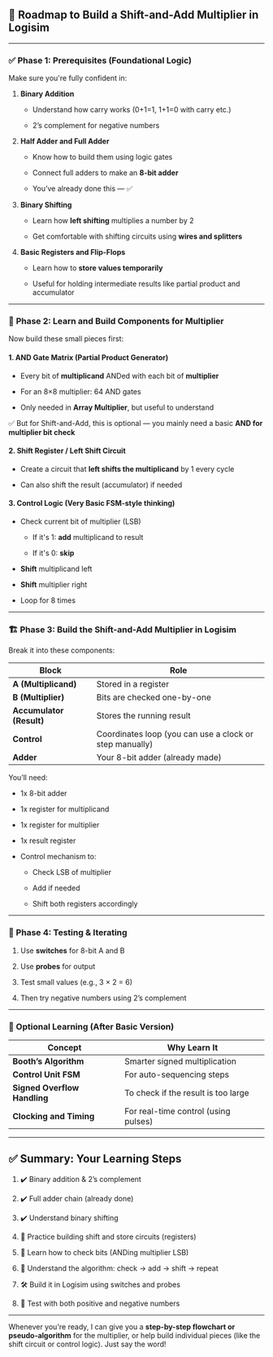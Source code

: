 ## 🧭 Roadmap to Build a Shift-and-Add Multiplier in Logisim

---

### ✅ **Phase 1: Prerequisites (Foundational Logic)**

Make sure you're fully confident in:

1. **Binary Addition**
    
    - Understand how carry works (0+1=1, 1+1=0 with carry etc.)
        
    - 2’s complement for negative numbers
        
2. **Half Adder and Full Adder**
    
    - Know how to build them using logic gates
        
    - Connect full adders to make an **8-bit adder**
        
    - You’ve already done this — ✅
        
3. **Binary Shifting**
    
    - Learn how **left shifting** multiplies a number by 2
        
    - Get comfortable with shifting circuits using **wires and splitters**
        
4. **Basic Registers and Flip-Flops**
    
    - Learn how to **store values temporarily**
        
    - Useful for holding intermediate results like partial product and accumulator
        

---

### 🚧 **Phase 2: Learn and Build Components for Multiplier**

Now build these small pieces first:

#### 1. **AND Gate Matrix (Partial Product Generator)**

- Every bit of **multiplicand** ANDed with each bit of **multiplier**
    
- For an 8×8 multiplier: 64 AND gates
    
- Only needed in **Array Multiplier**, but useful to understand
    

✅ But for Shift-and-Add, this is optional — you mainly need a basic **AND for multiplier bit check**

#### 2. **Shift Register / Left Shift Circuit**

- Create a circuit that **left shifts the multiplicand** by 1 every cycle
    
- Can also shift the result (accumulator) if needed
    

#### 3. **Control Logic (Very Basic FSM-style thinking)**

- Check current bit of multiplier (LSB)
    
    - If it's 1: **add** multiplicand to result
        
    - If it's 0: **skip**
        
- **Shift** multiplicand left
    
- **Shift** multiplier right
    
- Loop for 8 times
    

---

### 🏗 Phase 3: Build the Shift-and-Add Multiplier in Logisim

Break it into these components:

|Block|Role|
|---|---|
|**A (Multiplicand)**|Stored in a register|
|**B (Multiplier)**|Bits are checked one-by-one|
|**Accumulator (Result)**|Stores the running result|
|**Control**|Coordinates loop (you can use a clock or step manually)|
|**Adder**|Your 8-bit adder (already made)|

You’ll need:

- 1x 8-bit adder
    
- 1x register for multiplicand
    
- 1x register for multiplier
    
- 1x result register
    
- Control mechanism to:
    
    - Check LSB of multiplier
        
    - Add if needed
        
    - Shift both registers accordingly
        

---

### 🔄 Phase 4: Testing & Iterating

1. Use **switches** for 8-bit A and B
    
2. Use **probes** for output
    
3. Test small values (e.g., 3 × 2 = 6)
    
4. Then try negative numbers using 2’s complement
    

---

### 🧠 Optional Learning (After Basic Version)

|Concept|Why Learn It|
|---|---|
|**Booth’s Algorithm**|Smarter signed multiplication|
|**Control Unit FSM**|For auto-sequencing steps|
|**Signed Overflow Handling**|To check if the result is too large|
|**Clocking and Timing**|For real-time control (using pulses)|

---

## ✅ Summary: Your Learning Steps

1. ✔️ Binary addition & 2’s complement
    
2. ✔️ Full adder chain (already done)
    
3. ✔️ Understand binary shifting
    
4. 🔄 Practice building shift and store circuits (registers)
    
5. 🔁 Learn how to check bits (ANDing multiplier LSB)
    
6. 🧠 Understand the algorithm: check → add → shift → repeat
    
7. 🛠️ Build it in Logisim using switches and probes
    
8. 🧪 Test with both positive and negative numbers
    

---

Whenever you're ready, I can give you a **step-by-step flowchart or pseudo-algorithm** for the multiplier, or help build individual pieces (like the shift circuit or control logic). Just say the word!
